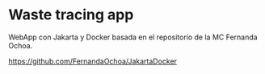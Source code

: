 # Waste tracing app

WebApp con Jakarta y Docker basada en el repositorio de la MC Fernanda Ochoa.

https://github.com/FernandaOchoa/JakartaDocker

